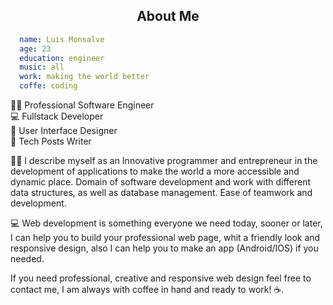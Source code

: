 <h2 align="center">About Me</h2>

```yaml
  name: Luis Monsalve
  age: 23
  education: engineer
  music: all
  work: making the world better
  coffe: coding
```

👨‍💻 Professional Software Engineer <br />
💻 Fullstack Developer <br />
🎨 User Interface Designer <br />
📝 Tech Posts Writer <br />

👨‍💻 I describe myself as an Innovative programmer and entrepreneur in the development of applications to make the world a more accessible and dynamic place. Domain of software development and work with different data structures, as well as database management. Ease of teamwork and development.

💻 Web development is something everyone we need today, sooner or later, I can help you to build your professional web page, whit a friendly look and responsive design, also I can help you to make an app (Android/IOS) if you needed.

If you need professional, creative and responsive web design feel free to contact me, I am always with coffee in hand and ready to work! ☕.